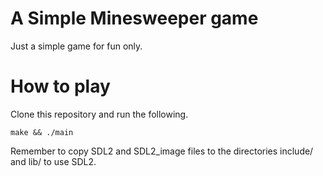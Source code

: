 # A Simple Minesweeper game

Just a simple game for fun only.

# How to play

Clone this repository and run the following.
```
make && ./main
```

Remember to copy SDL2 and SDL2_image files to the directories include/ and lib/ to use
SDL2.
